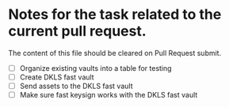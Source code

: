 # Notes for the task related to the current pull request.

The content of this file should be cleared on Pull Request submit.

- [ ] Organize existing vaults into a table for testing
- [ ] Create DKLS fast vault
- [ ] Send assets to the DKLS fast vault
- [ ] Make sure fast keysign works with the DKLS fast vault

